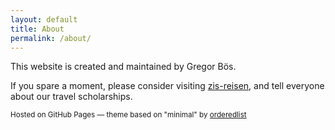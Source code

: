 ```yaml
---
layout: default
title: About
permalink: /about/
---
```


This website is created and maintained by Gregor Bös.

If you spare a moment, please consider visiting [zis-reisen](https://www.zis-reisen.de/en/start/), and tell everyone about our travel scholarships.


<footer>
<p><small>Hosted on GitHub Pages &mdash; theme based on "minimal" by <a href="https://github.com/orderedlist">orderedlist</a></small></p>
</footer>
